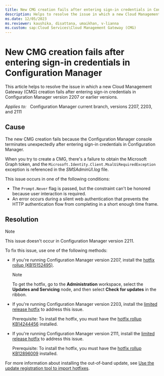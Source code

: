```yaml
---
title: New CMG creation fails after entering sign-in credentials in Configuration Manager
description: Helps to resolve the issue in which a new Cloud Management Gateway (CMG) creation fails after entering sign-in credentials in Configuration Manager version 2207 or earlier versions.
ms.date: 12/05/2023
ms.reviewer: kaushika, disattana, umaikhan, v-lianna
ms.custom: sap:Cloud Services\Cloud Management Gateway (CMG)
---
```


# New CMG creation fails after entering sign-in credentials in Configuration Manager

This article helps to resolve the issue in which a new Cloud Management Gateway (CMG) creation fails after entering sign-in credentials in Configuration Manager version 2207 or earlier versions.

_Applies to:_ &nbsp; Configuration Manager current branch, versions 2207, 2203, and 2111

## Cause

The new CMG creation fails because the Configuration Manager console terminates unexpectedly after entering sign-in credentials in Configuration Manager.

When you try to create a CMG, there's a failure to obtain the Microsoft Graph token, and the `Microsoft.Identity.Client.MsalUiRequiredException` exception is referenced in the *SMSAdminUI.log* file.

This issue occurs in one of the following conditions:

- The `Prompt.Never` flag is passed, but the constraint can't be honored because user interaction is required.
- An error occurs during a silent web authentication that prevents the HTTP authentication flow from completing in a short enough time frame.

## Resolution

> [!NOTE]
> This issue doesn't occur in Configuration Manager version 2211.

To fix this issue, use one of the following methods:

- If you're running Configuration Manager version 2207, install the [hotfix rollup (KB15152495)](/mem/configmgr/hotfix/2207/15152495).

    > [!NOTE]
    > To get the hotfix, go to the **Administration** workspace, select the **Updates and Servicing** node, and then select **Check for updates** in the ribbon.

- If you're running Configuration Manager version 2203, install the [limited release hotfix](https://configmgrbits.azureedge.net/qfe/2203/KB15986968_9078.1030/CM2203-KB15986968.ConfigMgr.Update.exe) to address this issue.

    Prerequisite: To install the hotfix, you must have the [hotfix rollup KB14244456](/mem/configmgr/hotfix/2203/14244456) installed.

- If you're running Configuration Manager version 2111, install the [limited release hotfix](https://configmgrbits.azureedge.net/qfe/2111/KB15986968_9068.1033/CM2111-KB15986968.ConfigMgr.Update.exe) to address this issue.

    Prerequisite: To install the hotfix, you must have the [hotfix rollup KB12896009](/mem/configmgr/hotfix/2111/12896009) installed.

For more information about installing the out-of-band update, see [Use the update registration tool to import hotfixes](/mem/configmgr/core/servers/manage/use-the-update-registration-tool-to-import-hotfixes).
